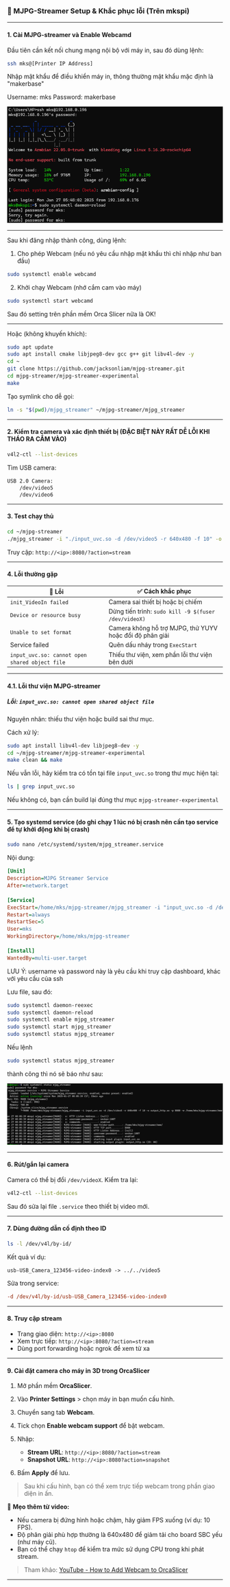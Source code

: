 ### 📸 MJPG-Streamer Setup & Khắc phục lỗi (Trên mkspi)

---

#### 1. Cài MJPG-streamer và Enable Webcamd

Đầu tiên cần kết nối chung mạng nội bộ với máy in, sau đó dùng lệnh:

```bash
ssh mks@[Printer IP Address]
```

Nhập mật khẩu để điều khiển máy in, thông thường mật khẩu mặc định là "makerbase"

Username: mks
Password: makerbase

![Đăng nhập thành công](images/login.png)


---

Sau khi đăng nhập thành công, dùng lệnh:

1. Cho phép Webcam (nếu nó yêu cầu nhập mật khẩu thì chỉ nhập như ban đầu)

```bash
sudo systemctl enable webcamd
```

2. Khởi chạy Webcam (nhớ cắm cam vào máy)

```bash
sudo systemctl start webcamd
```

Sau đó setting trên phần mềm Orca Slicer nữa là OK!

---

Hoặc (không khuyến khích):

```bash
sudo apt update
sudo apt install cmake libjpeg8-dev gcc g++ git libv4l-dev -y
cd ~
git clone https://github.com/jacksonliam/mjpg-streamer.git
cd mjpg-streamer/mjpg-streamer-experimental
make
```

Tạo symlink cho dễ gọi:

```bash
ln -s "$(pwd)/mjpg_streamer" ~/mjpg-streamer/mjpg_streamer
```

---

#### 2. Kiểm tra camera và xác định thiết bị (ĐẶC BIỆT NÀY RẤT DỄ LỖI KHI THÁO RA CẮM VÀO)

```bash
v4l2-ctl --list-devices
```

Tìm USB camera:

```
USB 2.0 Camera:
    /dev/video5
    /dev/video6
```

---

#### 3. Test chạy thủ

```bash
cd ~/mjpg-streamer
./mjpg_streamer -i "./input_uvc.so -d /dev/video5 -r 640x480 -f 10" -o "./output_http.so -p 8080 -w ./www"
```

Truy cập:
 `http://<ip>:8080/?action=stream`

---

#### 4. Lỗi thường gặp

| 🔧 Lỗi                                         | ✅ Cách khắc phục                                         |
| ---------------------------------------------- | -------------------------------------------------------- |
| `init_VideoIn failed`                          | Camera sai thiết bị hoặc bị chiếm                        |
| `Device or resource busy`                      | Dừng tiến trình: `sudo kill -9 $(fuser /dev/videoX)`     |
| `Unable to set format`                         | Camera không hỗ trợ MJPG, thử YUYV hoặc đổi độ phân giải |
| Service failed                                 | Quên dấu nháy trong `ExecStart`                          |
| `input_uvc.so: cannot open shared object file` | Thiếu thư viện, xem phần lỗi thư viện bên dưới           |

---

#### 4.1. Lỗi thư viện MJPG-streamer

##### Lỗi: `input_uvc.so: cannot open shared object file`

Nguyên nhân: thiếu thư viện hoặc build sai thư mục.

Cách xử lý:

```bash
sudo apt install libv4l-dev libjpeg8-dev -y
cd ~/mjpg-streamer/mjpg-streamer-experimental
make clean && make
```

Nếu vẫn lỗi, hãy kiểm tra có tồn tại file `input_uvc.so` trong thư mục hiện tại:

```bash
ls | grep input_uvc.so
```

Nếu không có, bạn cần build lại đúng thư mục `mjpg-streamer-experimental`

---

#### 5. Tạo systemd service (do ghi chạy 1 lúc nó bị crash nên cần tạo service để tự khởi động khi bị crash)

```bash
sudo nano /etc/systemd/system/mjpg_streamer.service
```

Nội dung:

```ini
[Unit]
Description=MJPG Streamer Service
After=network.target

[Service]
ExecStart=/home/mks/mjpg-streamer/mjpg_streamer -i "input_uvc.so -d /dev/video5 -r 640x480 -f 10" -o "output_http.so -p 8080 -w /home/mks/mjpg-streamer/www -c username:password"
Restart=always
RestartSec=5
User=mks
WorkingDirectory=/home/mks/mjpg-streamer

[Install]
WantedBy=multi-user.target
```

LƯU Ý: username và password này là yêu cầu khi truy cập dashboard, khác với yêu cầu của ssh

Lưu file, sau đó:

```bash
sudo systemctl daemon-reexec
sudo systemctl daemon-reload
sudo systemctl enable mjpg_streamer
sudo systemctl start mjpg_streamer
sudo systemctl status mjpg_streamer
```

Nếu lệnh

```bash
sudo systemctl status mjpg_streamer
```

thành công thì nó sẽ báo như sau:

![Kết nối thành công](images/success.png)


---

#### 6. Rút/gắn lại camera

Camera có thể bị đổi `/dev/videoX`. Kiểm tra lại:

```bash
v4l2-ctl --list-devices
```

Sau đó sửa lại file `.service` theo thiết bị video mới.

---

#### 7. Dùng đường dẫn cố định theo ID

```bash
ls -l /dev/v4l/by-id/
```

Kết quả ví dụ:

```
usb-USB_Camera_123456-video-index0 -> ../../video5
```

Sửa trong service:

```ini
-d /dev/v4l/by-id/usb-USB_Camera_123456-video-index0
```

---

#### 8. Truy cập stream

* Trang giao diện: `http://<ip>:8080`
* Xem trực tiếp: `http://<ip>:8080/?action=stream`
* Dùng port forwarding hoặc ngrok để xem từ xa

---

#### 9. Cài đặt camera cho máy in 3D trong OrcaSlicer

1. Mở phần mềm **OrcaSlicer**.
2. Vào **Printer Settings** > chọn máy in bạn muốn cấu hình.
3. Chuyển sang tab **Webcam**.
4. Tick chọn **Enable webcam support** để bật webcam.
5. Nhập:

   * **Stream URL**: `http://<ip>:8080/?action=stream`
   * **Snapshot URL**: `http://<ip>:8080?action=snapshot`
6. Bấm **Apply** để lưu.

> Sau khi cấu hình, bạn có thể xem trực tiếp webcam trong phần giao diện in ấn.

📌 **Mẹo thêm từ video:**

* Nếu camera bị đứng hình hoặc chậm, hãy giảm FPS xuống (ví dụ: 10 FPS).
* Độ phân giải phù hợp thường là 640x480 để giảm tải cho board SBC yếu (như máy cũ).
* Bạn có thể chạy `htop` để kiểm tra mức sử dụng CPU trong khi phát stream.

> Tham khảo: [YouTube - How to Add Webcam to OrcaSlicer](https://www.youtube.com/watch?v=zRJhH6yqNMo&list=WL&index=1)

---
